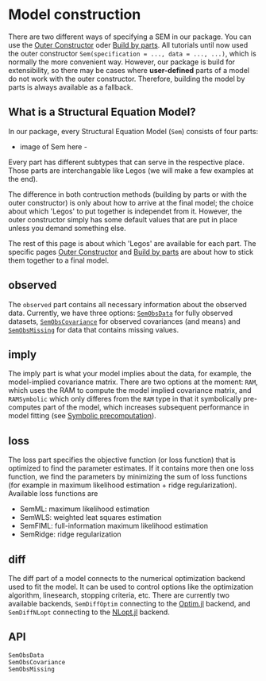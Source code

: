 # Model construction

There are two different ways of specifying a SEM in our package. You can use the [Outer Constructor](@ref) oder [Build by parts](@ref). 
All tutorials until now used the outer constructor `Sem(specification = ..., data = ..., ...)`, which is normally the more convenient way.
However, our package is build for extensibility, so there may be cases where **user-defined** parts of a model do not work with the outer constructor.
Therefore, building the model by parts is always available as a fallback.

## What is a Structural Equation Model?

In our package, every Structural Equation Model (`Sem`) consists of four parts:
- image of Sem here -

Every part has different subtypes that can serve in the respective place. Those parts are interchangable like Legos (we will make a few examples at the end).

The difference in both contruction methods (building by parts or with the outer constructor) is only about how to arrive at the final model; the choice about which 'Legos' to put together is independet from it. However, the outer constructor simply has some default values that are put in place unless you demand something else.

The rest of this page is about which 'Legos' are available for each part. The specific pages [Outer Constructor](@ref) and [Build by parts](@ref) are about how to stick them together to a final model.

## observed

The `observed` part contains all necessary information about the observed data. Currently, we have three options: [`SemObsData`](@ref) for fully observed datasets, [`SemObsCovariance`](@ref) for observed covariances (and means) and [`SemObsMissing`](@ref) for data that contains missing values.

## imply
The imply part is what your model implies about the data, for example, the model-implied covariance matrix. 
There are two options at the moment: `RAM`, which uses the RAM to compute the model implied covariance matrix, and `RAMSymbolic` which only differes from the `RAM` type in that it symbolically pre-computes part of the model, which increases subsequent performance in model fitting (see [Symbolic precomputation](@ref)).

## loss
The loss part specifies the objective function (or loss function) that is optimized to find the parameter estimates.
If it contains more then one loss function, we find the parameters by minimizing the sum of loss functions (for example in maximum likelihood estimation + ridge regularization).
Available loss functions are
- SemML: maximum likelihood estimation
- SemWLS: weighted leat squares estimation
- SemFIML: full-information maximum likelihood estimation
- SemRidge: ridge regularization

## diff
The diff part of a model connects to the numerical optimization backend used to fit the model. It can be used to control options like the optimization algorithm, linesearch, stopping criteria, etc. There are currently two available backends, `SemDiffOptim` connecting to the [Optim.jl](https://github.com/JuliaNLSolvers/Optim.jl) backend, and `SemDiffNLopt` connecting to the [NLopt.jl](https://github.com/JuliaOpt/NLopt.jl) backend.

## API
```@docs
SemObsData
SemObsCovariance
SemObsMissing
```
